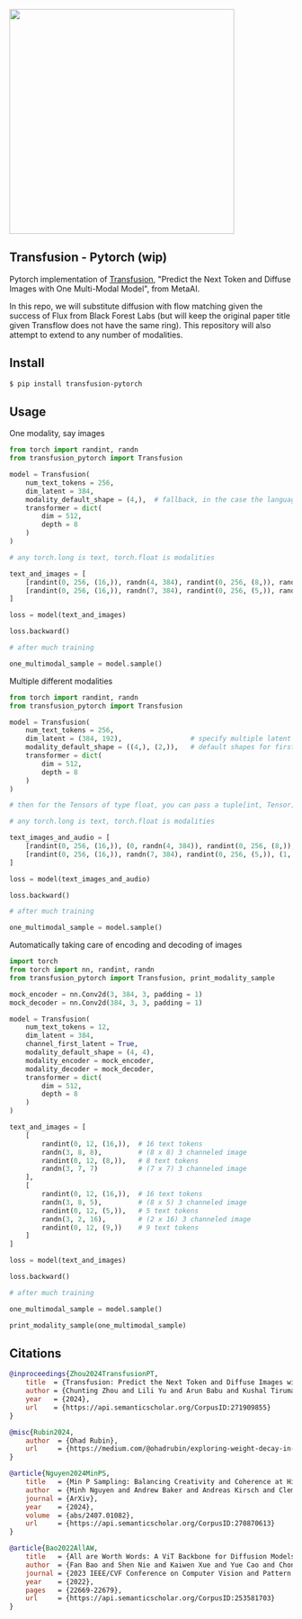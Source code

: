 <img src="./transfusion.png" width="400px"></img>

## Transfusion - Pytorch (wip)

Pytorch implementation of [Transfusion](https://www.arxiv.org/abs/2408.11039), "Predict the Next Token and Diffuse Images with One Multi-Modal Model", from MetaAI.

In this repo, we will substitute diffusion with flow matching given the success of Flux from Black Forest Labs (but will keep the original paper title given Transflow does not have the same ring). This repository will also attempt to extend to any number of modalities.

## Install

```bash
$ pip install transfusion-pytorch
```

## Usage

One modality, say images

```python
from torch import randint, randn
from transfusion_pytorch import Transfusion

model = Transfusion(
    num_text_tokens = 256,
    dim_latent = 384,
    modality_default_shape = (4,),  # fallback, in the case the language model did not produce a valid modality shape
    transformer = dict(
        dim = 512,
        depth = 8
    )
)

# any torch.long is text, torch.float is modalities

text_and_images = [
    [randint(0, 256, (16,)), randn(4, 384), randint(0, 256, (8,)), randn(6, 384)],
    [randint(0, 256, (16,)), randn(7, 384), randint(0, 256, (5,)), randn(2, 384), randint(0, 256, (9,))]
]

loss = model(text_and_images)

loss.backward()

# after much training

one_multimodal_sample = model.sample()
```

Multiple different modalities

```python
from torch import randint, randn
from transfusion_pytorch import Transfusion

model = Transfusion(
    num_text_tokens = 256,
    dim_latent = (384, 192),                 # specify multiple latent dimensions
    modality_default_shape = ((4,), (2,)),   # default shapes for first and second modality
    transformer = dict(
        dim = 512,
        depth = 8
    )
)

# then for the Tensors of type float, you can pass a tuple[int, Tensor] and specify the modality index in the first position

# any torch.long is text, torch.float is modalities

text_images_and_audio = [
    [randint(0, 256, (16,)), (0, randn(4, 384)), randint(0, 256, (8,)), (1, randn(6, 192))],
    [randint(0, 256, (16,)), randn(7, 384), randint(0, 256, (5,)), (1, randn(2, 192)), randint(0, 256, (9,))]
]

loss = model(text_images_and_audio)

loss.backward()

# after much training

one_multimodal_sample = model.sample()
```

Automatically taking care of encoding and decoding of images

```python
import torch
from torch import nn, randint, randn
from transfusion_pytorch import Transfusion, print_modality_sample

mock_encoder = nn.Conv2d(3, 384, 3, padding = 1)
mock_decoder = nn.Conv2d(384, 3, 3, padding = 1)

model = Transfusion(
    num_text_tokens = 12,
    dim_latent = 384,
    channel_first_latent = True,
    modality_default_shape = (4, 4),
    modality_encoder = mock_encoder,
    modality_decoder = mock_decoder,
    transformer = dict(
        dim = 512,
        depth = 8
    )
)

text_and_images = [
    [
        randint(0, 12, (16,)),  # 16 text tokens
        randn(3, 8, 8),         # (8 x 8) 3 channeled image
        randint(0, 12, (8,)),   # 8 text tokens
        randn(3, 7, 7)          # (7 x 7) 3 channeled image
    ],
    [
        randint(0, 12, (16,)),  # 16 text tokens
        randn(3, 8, 5),         # (8 x 5) 3 channeled image
        randint(0, 12, (5,)),   # 5 text tokens
        randn(3, 2, 16),        # (2 x 16) 3 channeled image
        randint(0, 12, (9,))    # 9 text tokens
    ]
]

loss = model(text_and_images)

loss.backward()

# after much training

one_multimodal_sample = model.sample()

print_modality_sample(one_multimodal_sample)
```

## Citations

```bibtex
@inproceedings{Zhou2024TransfusionPT,
    title  = {Transfusion: Predict the Next Token and Diffuse Images with One Multi-Modal Model},
    author = {Chunting Zhou and Lili Yu and Arun Babu and Kushal Tirumala and Michihiro Yasunaga and Leonid Shamis and Jacob Kahn and Xuezhe Ma and Luke Zettlemoyer and Omer Levy},
    year   = {2024},
    url    = {https://api.semanticscholar.org/CorpusID:271909855}
}
```

```bibtex
@misc{Rubin2024,
    author  = {Ohad Rubin},
    url     = {https://medium.com/@ohadrubin/exploring-weight-decay-in-layer-normalization-challenges-and-a-reparameterization-solution-ad4d12c24950}
}
```

```bibtex
@article{Nguyen2024MinPS,
    title   = {Min P Sampling: Balancing Creativity and Coherence at High Temperature},
    author  = {Minh Nguyen and Andrew Baker and Andreas Kirsch and Clement Neo},
    journal = {ArXiv},
    year    = {2024},
    volume  = {abs/2407.01082},
    url     = {https://api.semanticscholar.org/CorpusID:270870613}
}
```

```bibtex
@article{Bao2022AllAW,
    title   = {All are Worth Words: A ViT Backbone for Diffusion Models},
    author  = {Fan Bao and Shen Nie and Kaiwen Xue and Yue Cao and Chongxuan Li and Hang Su and Jun Zhu},
    journal = {2023 IEEE/CVF Conference on Computer Vision and Pattern Recognition (CVPR)},
    year    = {2022},
    pages   = {22669-22679},
    url     = {https://api.semanticscholar.org/CorpusID:253581703}
}
```
